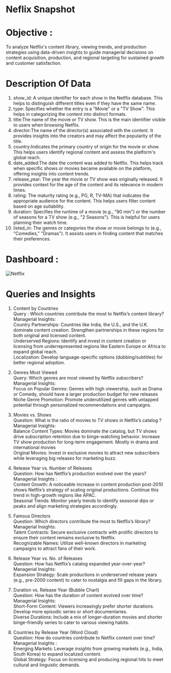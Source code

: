 # Neflix Snapshot 

# Objective :
To analyze Netflix's content library, viewing trends, and production strategies using data-driven insights to guide managerial decisions on content acquisition, production, and regional targeting for sustained growth and customer satisfaction.

# Description Of Data
1. show_id: A unique identifier for each show in the Netflix database. This helps to distinguish different titles even if they have the same name. </br>
2. type: Specifies whether the entry is a "Movie" or a "TV Show". This helps in categorizing the content into distinct formats.  </br>
3. title:The name of the movie or TV show. This is the main identifier visible to users when browsing Netflix.  </br>
4. director:The name of the director(s) associated with the content. It provides insights into the creators and may affect the popularity of the title.  </br>
5. country:Indicates the primary country of origin for the movie or show. This helps users identify regional content and assess the platform's global reach.  </br>
6. date_added:The date the content was added to Netflix. This helps track when specific shows or movies became available on the platform, offering insights into content trends.  </br>
7. release_year: The year the movie or TV show was originally released. It provides context for the age of the content and its relevance in modern times.  </br>
8. rating: The maturity rating (e.g., PG, R, TV-MA) that indicates the appropriate audience for the content. This helps users filter content based on age suitability.  </br>
9. duration: Specifies the runtime of a movie (e.g., "90 min") or the number of seasons for a TV show (e.g., "2 Seasons"). This is helpful for users planning their watch time.  </br>
10. listed_in: The genres or categories the show or movie belongs to (e.g., "Comedies," "Dramas"). It assists users in finding content that matches their preferences.  </br>

# Dashboard : 
![Netflix](https://github.com/user-attachments/assets/938e5a35-de78-4407-afc2-428c4011ead5)

# Queries and Insights
1. Content by Countries </br>
   Query : Which countries contribute the most to Netflix’s content library? </br>
   Managerial Insights: </br>
   Country Partnerships: Countries like India, the U.S., and the U.K. dominate content creation. Strengthen partnerships in these regions for both original and licensed content. </br>
   Underserved Regions: Identify and invest in content creation or licensing from underrepresented regions like Eastern Europe or Africa to expand global reach. </br>
   Localization: Develop language-specific options (dubbing/subtitles) for better regional adoption. </br>

2.  Genres Most Viewed </br>
 Query: Which genres are most viewed by Netflix subscribers? </br>
 Managerial Insights: </br>
 Focus on Popular Genres: Genres with high viewership, such as Drama or Comedy, should have a larger production budget for new releases </br>
 Niche Genre Promotion: Promote underutilized genres with untapped potential through personalized recommendations and campaigns. </br>

3. Movies vs. Shows </br>
Question: What is the ratio of movies to TV shows in Netflix’s catalog ? </br>
Managerial Insights: </br>
Balance Content Types: Movies dominate the catalog, but TV shows drive subscription retention due to binge-watching behavior. Increase TV show production for long-term engagement. Mostly in drama and international movies </br>
Original Movies: Invest in exclusive movies to attract new subscribers while leveraging big releases for marketing buzz. </br>

4. Release Year vs. Number of Releases </br>
Question: How has Netflix’s production evolved over the years? </br>
Managerial Insights : </br>
Content Growth: A noticeable increase in content production post-2010 shows Netflix’s strategy of scaling original productions. Continue this trend in high-growth regions like APAC. </br>
Seasonal Trends: Monitor yearly trends to identify seasonal dips or peaks and align marketing strategies accordingly. </br>

5. Famous Directors </br>
Question: Which directors contribute the most to Netflix’s library? </br>
Managerial Insights: </br>
Talent Contracts: Secure exclusive contracts with prolific directors to ensure their content remains exclusive to Netflix. </br>
Recognizable Names: Utilize well-known directors in marketing campaigns to attract fans of their work. </br>

6. Release Year vs. No. of Releases </br>
Question: How has Netflix’s catalog expanded year-over-year? </br>
Managerial Insights: </br>
Expansion Strategy: Scale productions in underserved release years (e.g., pre-2000 content) to cater to nostalgia and fill gaps in the library. </br>

7. Duration vs. Release Year (Bubble Chart) </br>
Question: How has the duration of content evolved over time? </br>
Managerial Insights: </br>
Short-Form Content: Viewers increasingly prefer shorter durations. Develop more episodic series or short documentaries. </br>
Diverse Durations: Include a mix of longer-duration movies and shorter binge-friendly series to cater to various viewing habits. </br>


8. Countries by Release Year (Word Cloud) </br>
Question: How do countries contribute to Netflix content over time? </br>
Managerial Insights : </br>
Emerging Markets: Leverage insights from growing markets (e.g., India, South Korea) to expand localized content. </br>
Global Strategy: Focus on licensing and producing regional hits to meet cultural and linguistic demands. </br>

